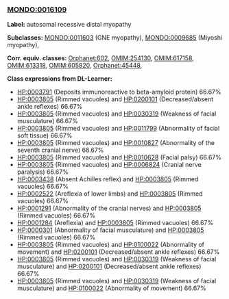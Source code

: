 
### [MONDO:0016109](http://purl.obolibrary.org/obo/MONDO_0016109)
**Label:** autosomal recessive distal myopathy

**Subclasses:** [MONDO:0011603](http://purl.obolibrary.org/obo/MONDO_0011603) (GNE myopathy), [MONDO:0009685](http://purl.obolibrary.org/obo/MONDO_0009685) (Miyoshi myopathy), 

**Corr. equiv. classes:** [Orphanet:602](http://www.orpha.net/ORDO/Orphanet_602), [OMIM:254130](http://purl.obolibrary.org/obo/OMIM_254130), [OMIM:617158](http://purl.obolibrary.org/obo/OMIM_617158), [OMIM:613318](http://purl.obolibrary.org/obo/OMIM_613318), [OMIM:605820](http://purl.obolibrary.org/obo/OMIM_605820), [Orphanet:45448](http://www.orpha.net/ORDO/Orphanet_45448), 

**Class expressions from DL-Learner:**

- [HP:0003791](http://purl.obolibrary.org/obo/HP_0003791) (Deposits immunoreactive to beta-amyloid protein) 66.67%
- [HP:0003805](http://purl.obolibrary.org/obo/HP_0003805) (Rimmed vacuoles) and [HP:0200101](http://purl.obolibrary.org/obo/HP_0200101) (Decreased/absent ankle reflexes) 66.67%
- [HP:0003805](http://purl.obolibrary.org/obo/HP_0003805) (Rimmed vacuoles) and [HP:0030319](http://purl.obolibrary.org/obo/HP_0030319) (Weakness of facial musculature) 66.67%
- [HP:0003805](http://purl.obolibrary.org/obo/HP_0003805) (Rimmed vacuoles) and [HP:0011799](http://purl.obolibrary.org/obo/HP_0011799) (Abnormality of facial soft tissue) 66.67%
- [HP:0003805](http://purl.obolibrary.org/obo/HP_0003805) (Rimmed vacuoles) and [HP:0010827](http://purl.obolibrary.org/obo/HP_0010827) (Abnormality of the seventh cranial nerve) 66.67%
- [HP:0003805](http://purl.obolibrary.org/obo/HP_0003805) (Rimmed vacuoles) and [HP:0010628](http://purl.obolibrary.org/obo/HP_0010628) (Facial palsy) 66.67%
- [HP:0003805](http://purl.obolibrary.org/obo/HP_0003805) (Rimmed vacuoles) and [HP:0006824](http://purl.obolibrary.org/obo/HP_0006824) (Cranial nerve paralysis) 66.67%
- [HP:0003438](http://purl.obolibrary.org/obo/HP_0003438) (Absent Achilles reflex) and [HP:0003805](http://purl.obolibrary.org/obo/HP_0003805) (Rimmed vacuoles) 66.67%
- [HP:0002522](http://purl.obolibrary.org/obo/HP_0002522) (Areflexia of lower limbs) and [HP:0003805](http://purl.obolibrary.org/obo/HP_0003805) (Rimmed vacuoles) 66.67%
- [HP:0001291](http://purl.obolibrary.org/obo/HP_0001291) (Abnormality of the cranial nerves) and [HP:0003805](http://purl.obolibrary.org/obo/HP_0003805) (Rimmed vacuoles) 66.67%
- [HP:0001284](http://purl.obolibrary.org/obo/HP_0001284) (Areflexia) and [HP:0003805](http://purl.obolibrary.org/obo/HP_0003805) (Rimmed vacuoles) 66.67%
- [HP:0000301](http://purl.obolibrary.org/obo/HP_0000301) (Abnormality of facial musculature) and [HP:0003805](http://purl.obolibrary.org/obo/HP_0003805) (Rimmed vacuoles) 66.67%
- [HP:0003805](http://purl.obolibrary.org/obo/HP_0003805) (Rimmed vacuoles) and [HP:0100022](http://purl.obolibrary.org/obo/HP_0100022) (Abnormality of movement) and [HP:0200101](http://purl.obolibrary.org/obo/HP_0200101) (Decreased/absent ankle reflexes) 66.67%
- [HP:0003805](http://purl.obolibrary.org/obo/HP_0003805) (Rimmed vacuoles) and [HP:0030319](http://purl.obolibrary.org/obo/HP_0030319) (Weakness of facial musculature) and [HP:0200101](http://purl.obolibrary.org/obo/HP_0200101) (Decreased/absent ankle reflexes) 66.67%
- [HP:0003805](http://purl.obolibrary.org/obo/HP_0003805) (Rimmed vacuoles) and [HP:0030319](http://purl.obolibrary.org/obo/HP_0030319) (Weakness of facial musculature) and [HP:0100022](http://purl.obolibrary.org/obo/HP_0100022) (Abnormality of movement) 66.67%


